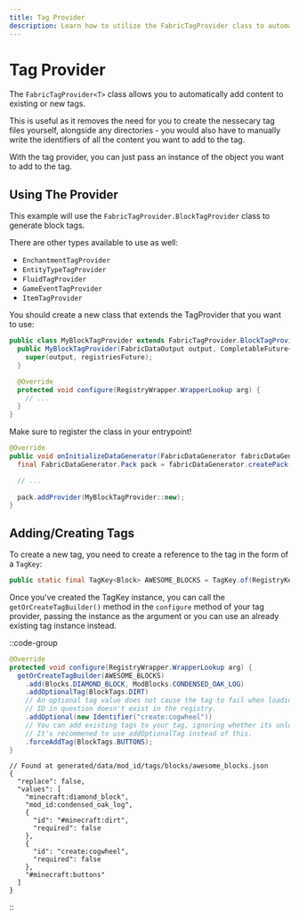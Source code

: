 ```yaml
---
title: Tag Provider
description: Learn how to utilize the FabricTagProvider class to automatically populate tags with blocks, items, and other content.
---
```


# Tag Provider

The `FabricTagProvider<T>` class allows you to automatically add content to existing or new tags.

This is useful as it removes the need for you to create the nessecary tag files yourself, alongside any directories - you would also have to manually write the identifiers of all the content you want to add to the tag.

With the tag provider, you can just pass an instance of the object you want to add to the tag.

## Using The Provider

This example will use the `FabricTagProvider.BlockTagProvider` class to generate block tags.

There are other types available to use as well:

- `EnchantmentTagProvider`
- `EntityTypeTagProvider`
- `FluidTagProvider`
- `GameEventTagProvider`
- `ItemTagProvider`

You should create a new class that extends the TagProvider that you want to use:

```java
public class MyBlockTagProvider extends FabricTagProvider.BlockTagProvider {
  public MyBlockTagProvider(FabricDataOutput output, CompletableFuture<RegistryWrapper.WrapperLookup> registriesFuture) {
    super(output, registriesFuture);
  }

  @Override
  protected void configure(RegistryWrapper.WrapperLookup arg) {
    // ...
  }
}
```

Make sure to register the class in your entrypoint!

```java
@Override
public void onInitializeDataGenerator(FabricDataGenerator fabricDataGenerator) {
  final FabricDataGenerator.Pack pack = fabricDataGenerator.createPack();

  // ...
      
  pack.addProvider(MyBlockTagProvider::new);
}
```

## Adding/Creating Tags

To create a new tag, you need to create a reference to the tag in the form of a `TagKey`:

```java
public static final TagKey<Block> AWESOME_BLOCKS = TagKey.of(RegistryKeys.BLOCK, new Identifier("mod_id:awesome_blocks"));
```

Once you've created the TagKey instance, you can call the `getOrCreateTagBuilder()` method in the `configure` method of your tag provider, passing the instance as the argument or you can use an already existing tag instance instead.

::code-group
```java [Provider Code]
@Override
protected void configure(RegistryWrapper.WrapperLookup arg) {
  getOrCreateTagBuilder(AWESOME_BLOCKS)
    .add(Blocks.DIAMOND_BLOCK, ModBlocks.CONDENSED_OAK_LOG)
    .addOptionalTag(BlockTags.DIRT)
    // An optional tag value does not cause the tag to fail when loading if the
    // ID in question doesn't exist in the registry.
    .addOptional(new Identifier("create:cogwheel"))
    // You can add existing tags to your tag, ignoring whether its unloaded or invalid.
    // It's recommened to use addOptionalTag instead of this.
    .forceAddTag(BlockTags.BUTTONS);
}
```
```jsonc [Output JSON]
// Found at generated/data/mod_id/tags/blocks/awesome_blocks.json
{
  "replace": false,
  "values": [
    "minecraft:diamond_block",
    "mod_id:condensed_oak_log",
    {
      "id": "#minecraft:dirt",
      "required": false
    },
    {
      "id": "create:cogwheel",
      "required": false
    },
    "#minecraft:buttons"
  ]
}
```
::